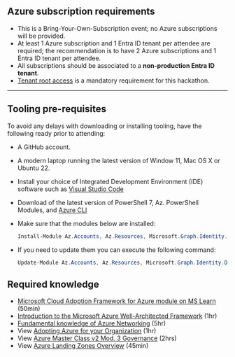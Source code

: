 ## Azure subscription requirements

- This is a Bring-Your-Own-Subscription event; no Azure subscriptions will be provided.
- At least 1 Azure subscription and 1 Entra ID tenant per attendee are required; the recommendation is to have 2 Azure subscriptions and 1 Entra ID tenant per attendee.
- All subscriptions should be associated to a **non-production Entra ID tenant**.
- [Tenant root access](https://github.com/Azure/Enterprise-Scale/wiki/Deploying-ALZ-Pre-requisites) is a mandatory requirement for this hackathon.

---

## Tooling pre-requisites

To avoid any delays with downloading or installing tooling, have the following ready prior to attending:

- A GitHub account.

- A modern laptop running the latest version of Window 11, Mac OS X or Ubuntu 22.

- Install your choice of Integrated Development Environment (IDE) software such as [Visual Studio Code](https://code.visualstudio.com/download)

- Download of the latest version of PowerShell 7, Az. PowerShell Modules, and [Azure CLI](https://docs.microsoft.com/en-us/cli/azure/install-azure-cli?view=azure-cli-latest)

- Make sure that the modules below are installed:
  
  ```powershell
  Install-Module Az.Accounts, Az.Resources, Microsoft.Graph.Identity.DirectoryManagement, Microsoft.Graph.Applications
  ```

- If you need to update them you can execute the following command:
  
  ```powershell
  Update-Module Az.Accounts, Az.Resources, Microsoft.Graph.Identity.DirectoryManagement, Microsoft.Graph.Applications
  ```

## Required knowledge

- [Microsoft Cloud Adoption Framework for Azure module on MS Learn](https://learn.microsoft.com/en-us/training/modules/microsoft-cloud-adoption-framework-for-azure/) (50min)
- [Introduction to the Microsoft Azure Well-Architected Framework](https://learn.microsoft.com/en-us/training/modules/azure-well-architected-introduction/) (1hr)
- [Fundamental knowledge of Azure Networking](https://learn.microsoft.com/en-us/training/paths/intro-to-azure-network-foundation-services/) (5hr)
- View [Adopting Azure for your Organization](https://www.youtube.com/watch?v=T7neX1i6iF0) (1hr)
- View [Azure Master Class v2 Mod. 3 Governance](https://www.youtube.com/watch?v=mluS8ovuBKg) (2hrs)
- View [Azure Landing Zones Overview](https://www.youtube.com/watch?v=eLSjnF6Crlw) (45min)
